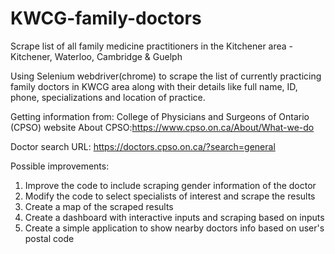 # KWCG-family-doctors
Scrape list of all family medicine practitioners in the Kitchener area - Kitchener, Waterloo, Cambridge &amp; Guelph 


Using Selenium webdriver(chrome) to scrape the list of currently practicing family doctors in KWCG area along with their details like full name, ID, phone, specializations and location of practice.

Getting information from: College of Physicians and Surgeons of Ontario (CPSO) website
About CPSO:https://www.cpso.on.ca/About/What-we-do

Doctor search URL: https://doctors.cpso.on.ca/?search=general


Possible improvements:
1. Improve the code to include scraping gender information of the doctor
2. Modify the code to select specialists of interest and scrape the results
3. Create a map of the scraped results
4. Create a dashboard with interactive inputs and scraping based on inputs
5. Create a simple application to show nearby doctors info based on user's postal code
